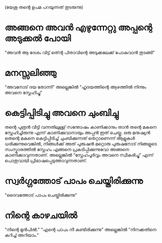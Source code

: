 (യേശു തന്റെ ഉപമ പറയുന്നത് തുടരുന്നു)
# അങ്ങനെ അവൻ എഴുന്നേറ്റു അപ്പന്റെ അടുക്കൽ പോയി
“അവൻ ആ ദേശം വിട്ട് ത്ന്റെ പിതാവിന്റെ അടുക്കലേക്ക് പോകുവാൻ തുടങ്ങി”
# മനസ്സലിഞ്ഞു
“അവനോട് ദയ തോന്നി” അല്ലെങ്കിൽ “ഹൃദയത്തിന്റെ ആഴത്തിൽ നിന്നും അവനെ സ്നേഹിച്ചു”
# കെട്ടിപ്പിടിച്ചു അവനെ ചുംബിച്ചു
തന്റെ പുത്രൻ വീട്ടി വന്നതിലുള്ള് സന്തോഷം കാണിക്കാനും താൻ തന്റെ മകനെ സ്നേഹിച്ചിരുന്നു എന്ന് കാണിക്കുവാനായും അപ്പൻ ഇത് ചെയ്തു. ഒരു മനുഷ്യൻ തെന്റെ മകനെ കെട്ടിപ്പിടിച്ച് ചുംബിക്കുന്നത് തെറ്റാണെന്ന് ആളുകൾ ധരിക്കുന്നുവെങ്കിൽ, നിങ്ങൾക്ക് അത് പുരുഷൻ മറ്റൊരു പുരുഷനോട് നിങ്ങളുടെ സംസ്കാരത്തിൽ സ്നേഹം എങ്ങനെ പ്രകടിപ്പിക്കുന്നുവോ അങ്ങനെ കാണിക്കാവുന്നതാണ്. അല്ലെങ്കിൽ “സ്നേഹപൂർവ്വം അവനെ സ്വീകരിച്ചു” എന്ന് പൊതുവായി പ്രിഭാഷപ്പെടുത്താവുന്നതാണ്.  
# സ്വർഗ്ഗത്തോട് പാപം ചെയ്തിരിക്കുന്നു
“ദൈവത്തോട് പാപം ചെയ്തിരിക്കുന്നു”
# നിന്റെ കാഴചയിൽ
“നിന്റെ മുൻപിൽ.” “എന്റെ പാപം നീ കണ്ടിരിക്കുന്നു” അല്ലെങ്കിൽ “നിനക്കതിനെ കുറിച്ച് അറിയാം.”
